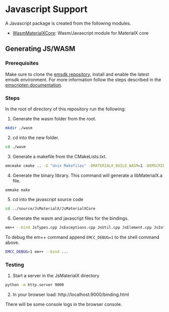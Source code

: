 # Javascript Support

A Javascript package is created from the following modules.

- [WasmMaterialXCore](WasmMaterialXCore): Wasm/Javascript module for MaterialX core

## Generating JS/WASM

### Prerequisites

Make sure to clone the [emsdk repository](https://github.com/emscripten-core/emsdk), install and enable the latest emsdk environment.
For more information follow the steps described in the [emscripten documentation](https://emscripten.org/docs/getting_started/downloads.html). 

### Steps
In the root of directory of this repository run the following:

1. Generate the wasm folder from the root.

```sh
mkdir ./wasm
```

2. cd into the new folder.

```sh
cd ./wasm
```

3. Generate a makefile from the CMakeLists.txt. 

```sh
emcmake cmake .. -G "Unix Makefiles" -DMATERIALX_BUILD_WASM=1 -DEMSCRIPTEN=1
```

4. Generate the binary library. This command will generate a libMaterialX.a file.

```sh
emmake make
```

5. cd into the javascript source code

```sh
cd ../source/JsMaterialX/JsMaterialXCore
```

6. Generate the wasm and javascript files for the bindings.

```sh
em++ --bind JsTypes.cpp JsExceptions.cpp JsUtil.cpp JsElement.cpp JsInterface.cpp JsNode.cpp JsDocument.cpp ../../../wasm/source/MaterialXCore/libMaterialXCore.a -I../../ -std=c++17 -s WASM=1 -s DISABLE_EXCEPTION_CATCHING=0 -o ../MaterialXCore.js
```

To debug the em++ command append `EMCC_DEBUG=1` to the shell command above.

```sh
EMCC_DEBUG=1 em++ --bind ...
```


### Testing

1. Start a server in the JsMaterialX directory

```sh
python -m http.server 9000
```

2. In your browser load: http://localhost:9000/binding.html

There will be some console logs in the browser console. 

